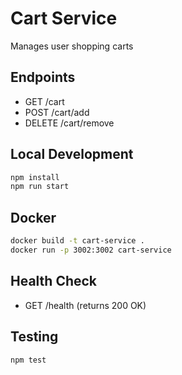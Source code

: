 # Cart Service
Manages user shopping carts

## Endpoints
- GET /cart
- POST /cart/add
- DELETE /cart/remove

## Local Development

```bash
npm install
npm run start
```

## Docker

```bash
docker build -t cart-service .
docker run -p 3002:3002 cart-service
```

## Health Check

- GET /health (returns 200 OK)

## Testing

```bash
npm test
```
